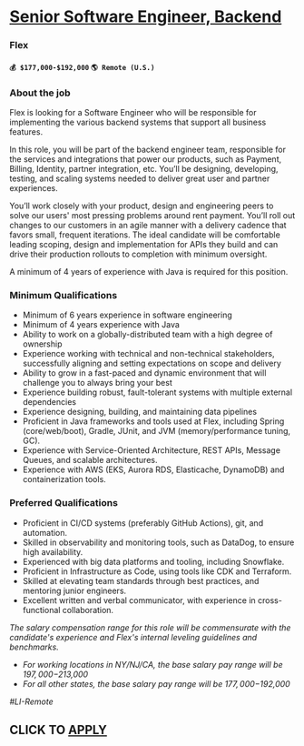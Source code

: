 # [Senior Software Engineer, Backend](https://www.remotewlb.com/apply/senior-software-engineer-backend-136129)  
### Flex  
#### `💰 $177,000-$192,000` `🌎 Remote (U.S.)`  

### About the job

Flex is looking for a Software Engineer who will be responsible for implementing the various backend systems that support all business features.

In this role, you will be part of the backend engineer team, responsible for the services and integrations that power our products, such as Payment, Billing, Identity, partner integration, etc. You’ll be designing, developing, testing, and scaling systems needed to deliver great user and partner experiences.

You’ll work closely with your product, design and engineering peers to solve our users' most pressing problems around rent payment. You’ll roll out changes to our customers in an agile manner with a delivery cadence that favors small, frequent iterations. The ideal candidate will be comfortable leading scoping, design and implementation for APIs they build and can drive their production rollouts to completion with minimum oversight.

A minimum of 4 years of experience with Java is required for this position.

### **Minimum Qualifications**

  * Minimum of 6 years experience in software engineering
  * Minimum of 4 years experience with Java
  * Ability to work on a globally-distributed team with a high degree of ownership
  * Experience working with technical and non-technical stakeholders, successfully aligning and setting expectations on scope and delivery
  * Ability to grow in a fast-paced and dynamic environment that will challenge you to always bring your best
  * Experience building robust, fault-tolerant systems with multiple external dependencies
  * Experience designing, building, and maintaining data pipelines
  * Proficient in Java frameworks and tools used at Flex, including Spring (core/web/boot), Gradle, JUnit, and JVM (memory/performance tuning, GC).
  * Experience with Service-Oriented Architecture, REST APIs, Message Queues, and scalable architectures.
  * Experience with AWS (EKS, Aurora RDS, Elasticache, DynamoDB) and containerization tools.

### **Preferred Qualifications**

  * Proficient in CI/CD systems (preferably GitHub Actions), git, and automation.
  * Skilled in observability and monitoring tools, such as DataDog, to ensure high availability.
  * Experienced with big data platforms and tooling, including Snowflake.
  * Proficient in Infrastructure as Code, using tools like CDK and Terraform.
  * Skilled at elevating team standards through best practices, and mentoring junior engineers.
  * Excellent written and verbal communicator, with experience in cross-functional collaboration.

_The salary compensation range for this role will be commensurate with the candidate's experience and Flex's internal leveling guidelines and benchmarks._

  * _For working locations in NY/NJ/CA, the base salary pay range will be $197,000-$213,000_
  * _For all other states, the base salary pay range will be $177,000-$192,000_

_#LI-Remote_

  
## CLICK TO [APPLY](https://www.remotewlb.com/apply/senior-software-engineer-backend-136129)

